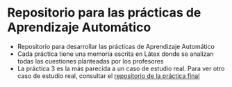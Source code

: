 # Repositorio para las prácticas de Aprendizaje Automático

* Repositorio para desarrollar las prácticas de Aprendizaje Automático
* Cada práctica tiene una memoria escrita en Látex donde se analizan todas las cuestiones planteadas por los profesores
* La práctica 3 es la más parecida a un caso de estudio real. Para ver otro caso de estudio real, consultar el [repositorio de la práctica final](https://github.com/SergioQuijanoRey/PracticaFinalAprendizajeAutomatico)
